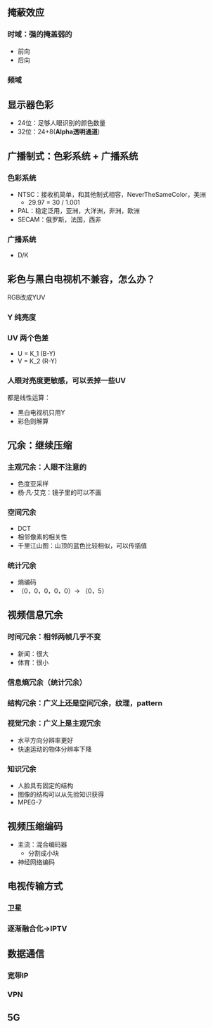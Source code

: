 ## 掩蔽效应
### 时域：**强的掩盖弱的**
  - 前向
  - 后向
### 频域

## 显示器色彩
- 24位：足够人眼识别的颜色数量
- 32位：24+8(**Alpha透明通道**)

## 广播制式：色彩系统 + 广播系统

### 色彩系统
- NTSC：接收机简单，和其他制式相容，NeverTheSameColor，美洲
    - 29.97 = 30 / 1.001
- PAL：稳定泛用，亚洲，大洋洲，非洲，欧洲
- SECAM：俄罗斯，法国，西非

### 广播系统
- D/K

## 彩色与黑白电视机不兼容，怎么办？

RGB改成YUV

### Y 纯亮度

### UV 两个色差
- U = K_1 (B-Y)
- V = K_2 (R-Y)

### 人眼对亮度更敏感，可以丢掉一些UV

都是线性运算：
- 黑白电视机只用Y
- 彩色则解算


## 冗余：继续压缩
### 主观冗余：人眼不注意的
- 色度亚采样
- 杨·凡·艾克：镜子里的可以不画
### 空间冗余
- DCT
- 相邻像素的相关性
- 千里江山图：山顶的蓝色比较相似，可以传插值
### 统计冗余
- 熵编码
- （0，0，0，0，0）-> （0，5）

## 视频信息冗余

### 时间冗余：相邻两帧几乎不变
  - 新闻：很大
  - 体育：很小

### 信息熵冗余（统计冗余）
### 结构冗余：广义上还是空间冗余，纹理，pattern
### 视觉冗余：广义上是主观冗余
  - 水平方向分辨率更好
  - 快速运动的物体分辨率下降
### 知识冗余
  - 人脸具有固定的结构
  - 图像的结构可以从先验知识获得
  - MPEG-7

## 视频压缩编码

- 主流：混合编码器
  - 分割成小块
- 神经网络编码

## 电视传输方式

### 卫星
### 逐渐融合化->IPTV

## 数据通信

### 宽带IP

### VPN

## 5G
